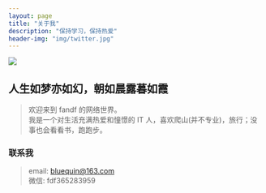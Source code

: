 ```yaml
---
layout: page 
title: "关于我"
description: "保持学习，保持热爱"
header-img: "img/twitter.jpg"
---
```


![](https://i.ibb.co/KXdvpg8/20230129150003.png)

## 人生如梦亦如幻，朝如晨露暮如霞

> 欢迎来到 fandf 的网络世界。  
我是一个对生活充满热爱和憧憬的 IT 人，喜欢爬山(并不专业)，旅行；没事也会看看书，跑跑步。

### 联系我

> email: bluequin@163.com  
> 微信: fdf365283959